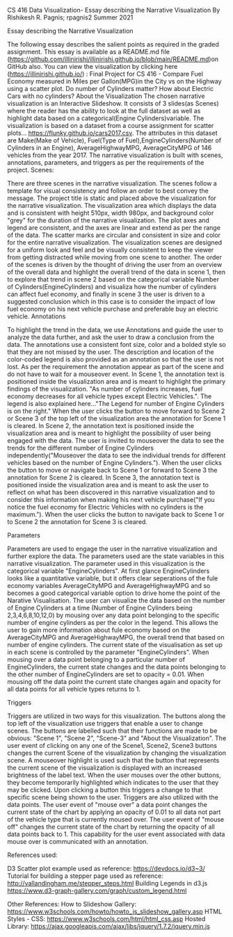 CS 416 Data Visualization- Essay describing the Narrative Visualization
By Rishikesh R. Pagnis; rpagnis2 Summer 2021

Essay describing the Narrative Visualization

The following essay describes the salient points as required in the graded assignment. This essay is available as a README.md file (https://github.com/illinirishi/illinirishi.github.io/blob/main/README.md)on GitHub also. 
You can view the visualization by clicking here (https://illinirishi.github.io/) : Final Project for CS 416 - Compare Fuel Economy measured in Miles per Gallon(MPG)in the City vs on the Highway using a scatter plot. Do number of Cylinders matter? How about Electric Cars with no cylinders?
About the Visualization
The chosen narrative visualization is an Interactive Slideshow. It consists of 3 slides(as Scenes) where the reader has the ability to look at the full dataset as well as highlight data based on a categorical(Engine Cylinders)variable.
The visualization is based on a dataset from a course assignment for scatter plots... https://flunky.github.io/cars2017.csv. The attributes in this dataset are Make(Make of Vehicle), Fuel(Type of Fuel),EngineCylinders(Number of Cylinders in an Engine), AverageHighwayMPG, AverageCityMPG of 146 vehicles from the year 2017.
The narrative visualization is built with scenes, annotations, parameters, and triggers as per the requirements of the project.
Scenes:

There are three scenes in the narrative visualization. The scenes follow a template for visual consistency and follow an order to best convey the message. 
The project title is static and placed above the visualization for the narrative visualization.
The visualization area which displays the data and is consistent with height 510px, width 980px, and background color "grey" for the duration of the narrative visualization.
The plot axes and legend are consistent, and the axes are linear and extend as per the range of the data. The scatter marks are circular and consistent in size and color for the entire narrative visualization.
The visualization scenes are designed for a uniform look and feel and be visually consistent to keep the viewer from getting distracted while moving from one scene to another.
The order of the scenes is driven by the thought of driving the user from an overview of the overall data and highlight the overall trend of the data in scene 1, then to explore that trend in scene 2 based on the categorical variable Number of Cylinders(EngineCylinders) and visualiza how the number of cylinders can affect fuel economy, and finally in scene 3 the user is driven to a suggested conclusion which in this case is to consider the impact of low fuel economy on his next vehicle purchase and preferable buy an electric vehicle. 
Annotations

To highlight the trend in the data, we use Annotations and guide the user to analyze the data further, and ask the user to draw a conclusion from the data. The annotations use a consistent font size, color and a bolded style so that they are not missed by the user. The description and location of the color-coded legend is also provided as an annotation so that the user is not lost. As per the requirement the annotation appear as part of the scene and do not have to wait for a mouseover event.
In Scene 1, the annotation text is positioned inside the visualization area and is meant to highlight the primary findings of the visualization. "As number of cylinders increases, fuel economy decreases for all vehicle types except Electric Vehicles.". The legend is also explained here..."The Legend for number of Engine Cylinders is on the right." When the user clicks the button to move forward to Scene 2 or Scene 3 of the top left of the visualization area the annotation for Scene 1 is cleared.
In Scene 2, the annotation text is positioned inside the visualization area and is meant to highlight the possibility of user being engaged with the data. The user is invited to mouseover the data to see the trends for the different number of Engine Cylinders independently("Mouseover the data to see the individual trends for different vehicles based on the number of Engine Cylinders."). When the user clicks the button to move or navigate back to Scene 1 or forward to Scene 3 the annotation for Scene 2 is cleared.
In Scene 3, the annotation text is positioned inside the visualization area and is meant to ask the user to reflect on what has been discovered in this narrative visualization and to consider this information when making his next vehicle purchase("If you notice the fuel economy for Electric Vehicles with no cylinders is the maximum."). When the user clicks the button to navigate back to Scene 1 or to Scene 2 the annotation for Scene 3 is cleared.

Parameters

Parameters are used to engage the user in the narrative visualization and further explore the data. The parameters used are the state variables in this narrative visualization. The parameter used in this visualization is the categorical variable "EngineCylinders". At first glance EngineCylinders looks like a quantitative variable, but it offers clear seperations of the fule economy variables AverageCityMPG and AverageHighwayMPG and so becomes a good categorical variable option to drive home the point of the Narative Visualisation. The user can visualize the data based on the number of Engine Cylinders at a time (Number of Engine Cylinders being 2,3,4,6,8,10,12,0) by mousing over any data point belonging to the specific number of engine cylinders as per the color in the legend. This allows the user to gain more information about fule economy based on the AverageCityMPG and AverageHighwayMPG, the overall trend that based on number of engine cylinders.
The current state of the visualisation as set up in each scene is controlled by the parameter "EngineCylinders". When mousing over a data point belonging to a particular number of EngineCylinders, the current state changes and the data points belonging to the other number of EngineCylinders are set to opacity = 0.01. When mousing off the data point the current state changes again and opacity for all data points for all vehicle types returns to 1.

Triggers

Triggers are utilized in two ways for this visualization.
The buttons along the top left of the visualization use triggers that enable a user to change scenes. The buttons are labelled such that their functions are made to be obvious: "Scene 1", "Scene 2", "Scene-3" and "About the Visualization".
The user event of clicking on any one of the Scene1, Scene2, Scene3 buttons changes the current Scene of the visualization by changing the visualization scene. A mouseover highlight is used such that the button that represents the current scene of the visualization is displayed with an increased brightness of the label text. When the user mouses over the other buttons, they become temporarily highlighted which indicates to the user that they may be clicked. Upon clicking a button this triggers a change to that specific scene being shown to the user.
Triggers are also utilized with the data points.
The user event of "mouse over" a data point changes the current state of the chart by applying an opacity of 0.01 to all data not part of the vehicle type that is currently moused over. The user event of "mouse off" changes the current state of the chart by returning the opacity of all data points back to 1. This capability for the user event associated with data mouse over is communicated with an annotation.

References used:

D3 Scatter plot example used as reference: https://devdocs.io/d3~3/
Tutorial for building a stepper page used as reference: http://vallandingham.me/stepper_steps.html
Building Legends in d3.js https://www.d3-graph-gallery.com/graph/custom_legend.html

Other References:
How to Slideshow Gallery: https://www.w3schools.com/howto/howto_js_slideshow_gallery.asp
HTML Styles - CSS: https://www.w3schools.com/html/html_css.asp
Hosted Library: https://ajax.googleapis.com/ajax/libs/jquery/1.7.2/jquery.min.js
